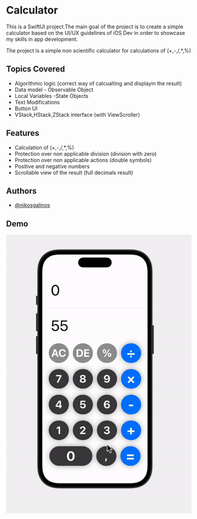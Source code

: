 
# Calculator

This is a SwiftUI project.The main goal of the project is to create a simple calculator based on the UI/UX guidelines of iOS Dev in order  to showcase my skills in app development.

The project is a simple non scientific calculator for 
calculations of (+,-,/,*,%)

## Topics Covered

- Algorithmic logic (correct way of calcualting and displayin the result)
- Data model - Observable Object
- Local Variables -State Objects
- Text Modifications
- Button UI
- VStack,HStack,ZStack interface (with ViewScroller)
## Features

- Calculation of (+,-,/,*,%)
- Protection over non applicable division (division with zero)
- Protection over non applicable actions (double symbols)
- Positive and negative numbers
- Scrollable view of the result (full decimals result)


## Authors

- [@nikosgalinos](https://github.com/ngalinos95)


## Demo
![](https://github.com/ngalinos95/iOS-Calculator/blob/main/calculator.gif)



